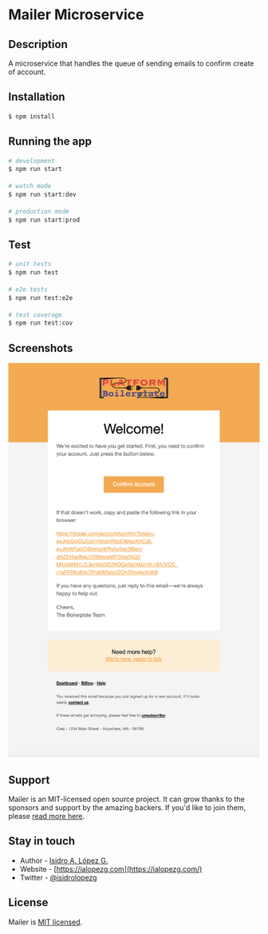 # Mailer Microservice

## Description

A microservice that handles the queue of sending emails to confirm create of account.

## Installation

```bash
$ npm install
```

## Running the app

```bash
# development
$ npm run start

# watch mode
$ npm run start:dev

# production mode
$ npm run start:prod
```

## Test

```bash
# unit tests
$ npm run test

# e2e tests
$ npm run test:e2e

# test coverage
$ npm run test:cov
```

## Screenshots

![Email confirmation](screenshots/email-confirmation.png)

## Support

Mailer is an MIT-licensed open source project. It can grow thanks to the sponsors and support by the amazing backers. If you'd like to join them, please [read more here](https://docs.nestjs.com/support).

## Stay in touch

- Author - [Isidro A. López G.](https://github.com/ialopezg)
- Website - [https://ialopezg.com](https://ialopezg.com/)
- Twitter - [@isidrolopezg](https://twitter.com/isidrolopezg)

## License

Mailer is [MIT licensed](LICENSE).
